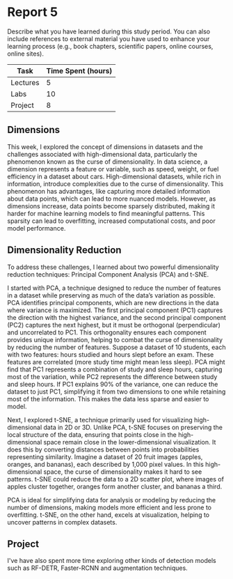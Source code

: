 # Report 5

Describe what you have learned during this study period. You can also include references to external material you have used to enhance your learning process (e.g., book chapters, scientific papers, online courses, online sites).

| Task     | Time Spent (hours) |
| -------- | ------------------ |
| Lectures | 5                  |
| Labs     | 10                 |
| Project  | 8                  |

## Dimensions

This week, I explored the concept of dimensions in datasets and the challenges associated with high-dimensional data, particularly the phenomenon known as the curse of dimensionality. In data science, a dimension represents a feature or variable, such as speed, weight, or fuel efficiency in a dataset about cars. High-dimensional datasets, while rich in information, introduce complexities due to the curse of dimensionality. This phenomenon has advantages, like capturing more detailed information about data points, which can lead to more nuanced models. However, as dimensions increase, data points become sparsely distributed, making it harder for machine learning models to find meaningful patterns. This sparsity can lead to overfitting, increased computational costs, and poor model performance.

## Dimensionality Reduction

To address these challenges, I learned about two powerful dimensionality reduction techniques: Principal Component Analysis (PCA) and t-SNE.

I started with PCA, a technique designed to reduce the number of features in a dataset while preserving as much of the data’s variation as possible. PCA identifies principal components, which are new directions in the data where variance is maximized. The first principal component (PC1) captures the direction with the highest variance, and the second principal component (PC2) captures the next highest, but it must be orthogonal (perpendicular) and uncorrelated to PC1. This orthogonality ensures each component provides unique information, helping to combat the curse of dimensionality by reducing the number of features. Suppose a dataset of 10 students, each with two features: hours studied and hours slept before an exam. These features are correlated (more study time might mean less sleep). PCA might find that PC1 represents a combination of study and sleep hours, capturing most of the variation, while PC2 represents the difference between study and sleep hours. If PC1 explains 90% of the variance, one can reduce the dataset to just PC1, simplifying it from two dimensions to one while retaining most of the information. This makes the data less sparse and easier to model.

Next, I explored t-SNE, a technique primarily used for visualizing high-dimensional data in 2D or 3D. Unlike PCA, t-SNE focuses on preserving the local structure of the data, ensuring that points close in the high-dimensional space remain close in the lower-dimensional visualization. It does this by converting distances between points into probabilities representing similarity. Imagine a dataset of 20 fruit images (apples, oranges, and bananas), each described by 1,000 pixel values. In this high-dimensional space, the curse of dimensionality makes it hard to see patterns. t-SNE could reduce the data to a 2D scatter plot, where images of apples cluster together, oranges form another cluster, and bananas a third.

PCA is ideal for simplifying data for analysis or modeling by reducing the number of dimensions, making models more efficient and less prone to overfitting. t-SNE, on the other hand, excels at visualization, helping to uncover patterns in complex datasets.

## Project

I've have also spent more time exploring other kinds of detection models such as RF-DETR, Faster-RCNN and augmentation techniques.
